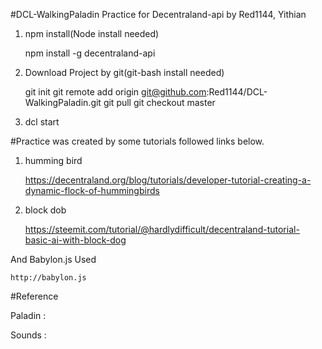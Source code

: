 #DCL-WalkingPaladin Practice for Decentraland-api by Red1144, Yithian
1. npm install(Node install needed)

    npm install -g decentraland-api

2. Download Project by git(git-bash install needed)

    git init
    git remote add origin git@github.com:Red1144/DCL-WalkingPaladin.git
    git pull
    git checkout master

2. dcl start

#Practice was created by some tutorials followed links below.

1. humming bird

    https://decentraland.org/blog/tutorials/developer-tutorial-creating-a-dynamic-flock-of-hummingbirds

2. block dob

    https://steemit.com/tutorial/@hardlydifficult/decentraland-tutorial-basic-ai-with-block-dog

And Babylon.js Used

    http://babylon.js

#Reference

Paladin : 

Sounds : 
